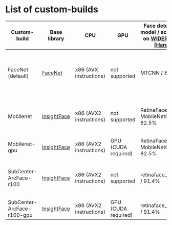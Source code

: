 # List of custom-builds

| Custom-build               | Base library                                              | CPU                        | GPU                 | Face detection model / accuracy on [WIDER Face (Hard)](https://paperswithcode.com/sota/face-detection-on-wider-face-hard) | Face recognition model / accuracy on [LFW](https://paperswithcode.com/sota/face-verification-on-labeled-faces-in-the) | Age and gender detection                                                            | Face mask detection                              | Comment                                        |
| -------------------------- | --------------------------------------------------------- | -------------------------- | ------------------- | ------------------------------------------------------------------------------------------------------------------------- | --------------------------------------------------------------------------------------------------------------------- | ----------------------------------------------------------------------------------- | ------------------------------------------------ | ---------------------------------------------- |
| FaceNet (default)          | [FaceNet](https://github.com/davidsandberg/facenet)       | x86 (AVX instructions)     | not supported       | MTCNN / 80.9%                                                                                                             | FaceNet (20180402-114759) / 99.63%                                                                                    | Custom, the model is taken [here](https://github.com/GilLevi/AgeGenderDeepLearning) | [Custom model](../docs/Mask-detection-plugin.md) | For general purposes. Support CPU without AVX2 |
| Mobilenet                  | [InsightFace](https://github.com/deepinsight/insightface) | x86 (AVX2 instructions)    | not supported       | RetinaFace-MobileNet0.25 / 82.5%                                                                                          | MobileFaceNet,ArcFace / 99.50%                                                                                        | InsightFace                                                                         | [Custom model](../docs/Mask-detection-plugin.md) | The fastest model among CPU only models        |
| Mobilenet-gpu              | [InsightFace](https://github.com/deepinsight/insightface) | x86 (AVX2 instructions)    | GPU (CUDA required) | RetinaFace-MobileNet0.25 / 82.5%                                                                                          | MobileFaceNet,ArcFace / 99.50%                                                                                        | InsightFace                                                                         | [Custom model](../docs/Mask-detection-plugin.md) | The fastest model                              |
| SubCenter-ArcFace-r100     | [InsightFace](https://github.com/deepinsight/insightface) | x86 (AVX2 instructions)    | not supported       | retinaface_r50_v1 / 91.4%                                                                                                 | arcface-r100-msfdrop75 / 99.80%                                                                                       | InsightFace                                                                         | [Custom model](../docs/Mask-detection-plugin.md) | The most accurate model, but the most slow     |
| SubCenter-ArcFace-r100-gpu | [InsightFace](https://github.com/deepinsight/insightface) | x86 (AVX2 instructions)    | GPU (CUDA required) | retinaface_r50_v1 / 91.4%                                                                                                 | arcface-r100-msfdrop75 / 99.80%                                                                                       | InsightFace                                                                         | [Custom model](../docs/Mask-detection-plugin.md) | The most accurate model                        |
